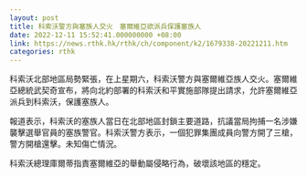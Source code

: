 ```yaml
---
layout: post
title: 科索沃警方與塞族人交火　塞爾維亞欲派兵保護塞族人
date: 2022-12-11 15:52:41.000000000 +08:00
link: https://news.rthk.hk/rthk/ch/component/k2/1679338-20221211.htm
categories: rthk
---
```


科索沃北部地區局勢緊張，在上星期六，科索沃警方與塞爾維亞族人交火。塞爾維亞總統武契奇宣布，將向北約部署的科索沃和平實施部隊提出請求，允許塞爾維亞派兵到科索沃，保護塞族人。

報道表示，科索沃的塞族人當日在北部地區封鎖主要道路，抗議當局拘捕一名涉嫌襲擊選舉官員的塞族警官。科索沃警方表示，一個犯罪集團成員向警方開了三槍，警方開槍還擊。未知傷亡情況。

科索沃總理庫爾蒂指責塞爾維亞的舉動屬侵略行為，破壞該地區的穩定。
